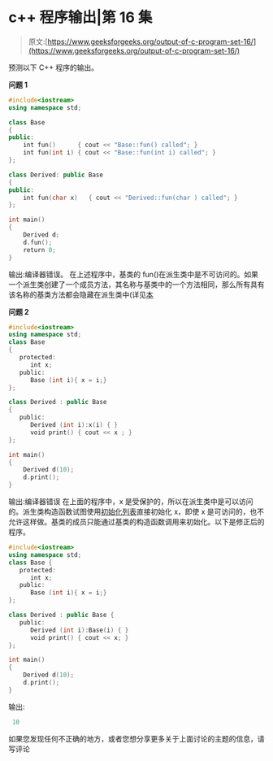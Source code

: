 # c++ 程序输出|第 16 集

> 原文:[https://www.geeksforgeeks.org/output-of-c-program-set-16/](https://www.geeksforgeeks.org/output-of-c-program-set-16/)

预测以下 C++ 程序的输出。

**问题 1**

```cpp
#include<iostream>
using namespace std;

class Base 
{
public:
    int fun()      { cout << "Base::fun() called"; }
    int fun(int i) { cout << "Base::fun(int i) called"; }
};

class Derived: public Base 
{
public:
    int fun(char x)   { cout << "Derived::fun(char ) called"; }
};

int main() 
{
    Derived d;
    d.fun();
    return 0;
}
```

输出:编译器错误。
在上述程序中，基类的 fun()在派生类中是不可访问的。如果一个派生类创建了一个成员方法，其名称与基类中的一个方法相同，那么所有具有该名称的基类方法都会隐藏在派生类中(详见[本](https://www.geeksforgeeks.org/g-fact-89/)

**问题 2**

```cpp
#include<iostream>
using namespace std;
class Base 
{
   protected:
      int x;
   public:
      Base (int i){ x = i;}
};

class Derived : public Base 
{
   public:
      Derived (int i):x(i) { }
      void print() { cout << x ; }
};

int main()
{
    Derived d(10);
    d.print();
}
```

输出:编译器错误
在上面的程序中，x 是受保护的，所以在派生类中是可以访问的。派生类构造函数试图使用[初始化列表](https://www.geeksforgeeks.org/when-do-we-use-initializer-list-in-c/)直接初始化 x，即使 x 是可访问的，也不允许这样做。基类的成员只能通过基类的构造函数调用来初始化。以下是修正后的程序。

```cpp
#include<iostream>
using namespace std;
class Base {
   protected:
      int x;
   public:
      Base (int i){ x = i;}
};

class Derived : public Base {
   public:
      Derived (int i):Base(i) { }
      void print() { cout << x; }
};

int main()
{
    Derived d(10);
    d.print();
}
```

输出:

```cpp
 10 
```

如果您发现任何不正确的地方，或者您想分享更多关于上面讨论的主题的信息，请写评论